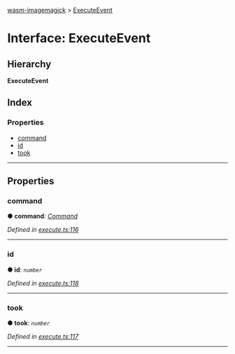 [wasm-imagemagick](../README.md) > [ExecuteEvent](../interfaces/executeevent.md)

# Interface: ExecuteEvent

## Hierarchy

**ExecuteEvent**

## Index

### Properties

* [command](executeevent.md#command)
* [id](executeevent.md#id)
* [took](executeevent.md#took)

---

## Properties

<a id="command"></a>

###  command

**● command**: *[Command](../#command)*

*Defined in [execute.ts:116](https://github.com/KnicKnic/WASM-ImageMagick/blob/8afda0e/src/execute.ts#L116)*

___
<a id="id"></a>

###  id

**● id**: *`number`*

*Defined in [execute.ts:118](https://github.com/KnicKnic/WASM-ImageMagick/blob/8afda0e/src/execute.ts#L118)*

___
<a id="took"></a>

###  took

**● took**: *`number`*

*Defined in [execute.ts:117](https://github.com/KnicKnic/WASM-ImageMagick/blob/8afda0e/src/execute.ts#L117)*

___

